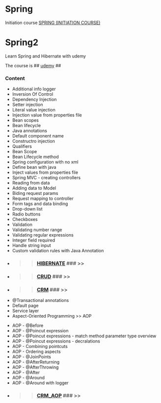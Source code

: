 # Spring
Initiation course [SPRING (INITIATION COURSE)]( https://github.com/BrandConstantin/Spring)


# Spring2
Learn Spring and Hibernate with udemy

The course is ## [udemy](https://www.udemy.com/course/spring-hibernate-tutorial/) ##

### Content ###
- Additional info logger
- Inversion Of Control
- Dependency Injection
- Setter injection
- Literal value injection
- Injection value from properties file
- Bean scopes
- Bean lifecycle
- Java annotations
- Default component name
- Constructro injection
- Qualifiers
- Bean Scope
- Bean Lifecycle method
- Spring configuration with no xml
- Define bean with java 
- Inject values from properties file
- Spring MVC - creating controllers
- Reading from data
- Adding data to Model
- Biding request params
- Request mapping to controller
- Form tags and data binding
- Drop-down list
- Radio buttons
- Checkboxes
- Validation
- Validating number range
- Validating regular expressions
- Integer field required
- Handle string input
- Custom validation rules with Java Annotation
- >> ### [HIBERNATE]( https://github.com/BrandConstantin/Hibernate) ### >>
- >> ### [CRUD](https://github.com/BrandConstantin/Hibernate/tree/master/CRUD) ### >>
- >> ### [CRM](https://github.com/BrandConstantin/Hibernate/tree/master/CRM) ### >>
- @Transactional annotations
- Default page
- Service layer
- Aspect-Oriented Programming >> AOP
* AOP - @Before
* AOP - @Poincut expression
* AOP - @Poincut expressions - match method parameter type overview
* AOP - @Poincut expressions - decralations
* AOP - Combining pointcuts
* AOP - Ordering aspects
* AOP - @JoinPoints
* AOP - @AfterReturning
* AOP - @AfterThrowing
* AOP - @After
* AOP - @Around
* AOP - @Around with logger
- >> ### [CRM_AOP](https://github.com/BrandConstantin/Spring2/tree/CRM_AOP/CRM_AOP) ### >> 

